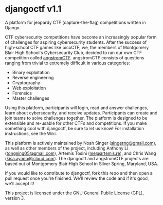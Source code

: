 # djangoctf v1.1
A platform for jeopardy CTF (capture-the-flag) competitions written in Django.

CTF cybersecurity competitions have become an increasingly popular form of challenges for aspiring cybersecurity students.
After the success of high-school CTF games like picoCTF, we, the members of Montgomery Blair High School's Cybersecurity Club, decided to run our own CTF competition called [angstromCTF](https://angstromctf.com).
angstromCTF consists of questions ranging from trivial to extremely difficult in various categories:

* Binary exploitation
* Reverse engineering
* Cryptography
* Web exploitation
* Forensics
* Master challenges

Using this platform, participants will login, read and answer challenges, learn about cybersecurity, and receive updates.  Participants can create and join teams to solve challenges together.  The platform is designed to be extensible and re-usable for other CTFs and competitions. If you make something cool with djangoctf, be sure to let us know! For installation instructions, see the Wiki.

This platform is actively maintained by Noah Singer (singerng@gmail.com), as well as other members of the project, including Anthony Li (tongning05@gmail.com), Artemis Tosini (me@artemis.re), and Chris Wang (kisa.ayano@icloud.com).  The djangoctf and angstromCTF projects are based out of Montgomery Blair High School in Silver Spring, Maryland, USA. 

If you would like to contribute to djangoctf, fork this repo and then open a pull request once you're finished. We'll review the code and if it's good, we'll accept it!

This project is licensed under the GNU General Public License (GPL), version 3.
